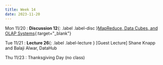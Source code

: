 ```yaml
---
title: Week 14
date: 2023-11-20
---
```


Mon 11/20
: **Discussion 12**{: .label .label-disc }[MapReduce, Data Cubes, and OLAP Systems](https://drive.google.com/file/d/1ERT4-4VldqgUDfp3o9hD_XcDb2JwhTFh/view?usp=drive_link){:target="\_blank"}

Tue 11/21
: **Lecture 26**{: .label .label-lecture } [Guest Lecture] Shane Knapp and Balaji Alwar, DataHub

Thu 11/23
: Thanksgiving Day (no class)
